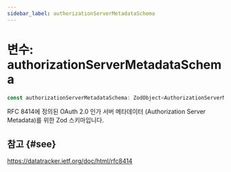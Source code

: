 ```yaml
---
sidebar_label: authorizationServerMetadataSchema
---
```


# 변수: authorizationServerMetadataSchema

```ts
const authorizationServerMetadataSchema: ZodObject<AuthorizationServerMetadata>;
```

RFC 8414에 정의된 OAuth 2.0 인가 서버 메타데이터 (Authorization Server Metadata)를 위한 Zod 스키마입니다.

## 참고 {#see}

https://datatracker.ietf.org/doc/html/rfc8414